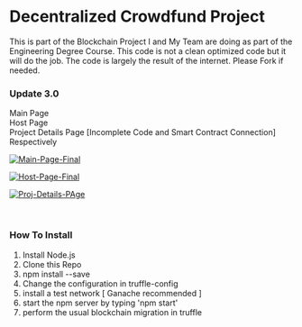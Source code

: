# Decentralized Crowdfund Project
This is part of the Blockchain Project I and My Team are doing as part of the Engineering Degree Course. This code is not a clean optimized code but it will do the job. The code is largely the result of the internet. Please Fork if needed.



### Update 3.0

Main Page  <br/>
Host Page <br/>
Project Details Page [Incomplete Code and Smart Contract Connection]
Respectively

<a href="https://ibb.co/frn2DCD"><img src="https://i.ibb.co/Yfy30t0/Main-Page-Final.png" alt="Main-Page-Final" border="0"></a>


<a href="https://ibb.co/1QshD4Q"><img src="https://i.ibb.co/7Cg8w0C/Host-Page-Final.png" alt="Host-Page-Final" border="0"></a>



<a href="https://ibb.co/2ZvZ5pG"><img src="https://i.ibb.co/0sCsQzH/Proj-Details-PAge.png" alt="Proj-Details-PAge" border="0"></a>

<br/>

### How To Install

1. Install Node.js
2. Clone this Repo
3. npm install --save
4. Change the configuration in truffle-config
5. install a test network [ Ganache recommended ]
6. start the npm server by typing 'npm start'
7. perform the usual blockchain migration in truffle




